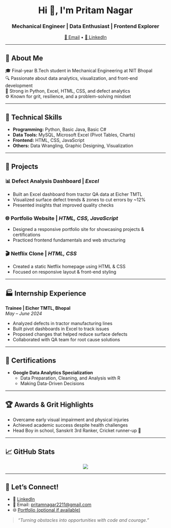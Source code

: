 <h1 align="center">Hi 👋, I'm Pritam Nagar</h1>
<h3 align="center">Mechanical Engineer | Data Enthusiast | Frontend Explorer</h3>

<p align="center">
  <a href="mailto:pritamnagar2211@gmail.com">📧 Email</a> •
  <a href="https://www.linkedin.com/in/pritam-nagar-4a66b2259">🔗 LinkedIn</a>
</p>

---

## 💼 About Me

🎓 Final-year B.Tech student in Mechanical Engineering at NIT Bhopal  
🔍 Passionate about data analytics, visualization, and front-end development  
🧠 Strong in Python, Excel, HTML, CSS, and defect analytics  
⚙️ Known for grit, resilience, and a problem-solving mindset

---

## 🧰 Technical Skills

- **Programming:** Python, Basic Java, Basic C#
- **Data Tools:** MySQL, Microsoft Excel (Pivot Tables, Charts)
- **Frontend:** HTML, CSS, JavaScript
- **Others:** Data Wrangling, Graphic Designing, Visualization

---

## 🚀 Projects

### 📊 **Defect Analysis Dashboard** | *Excel*
- Built an Excel dashboard from tractor QA data at Eicher TMTL  
- Visualized surface defect trends & zones to cut errors by ~12%  
- Presented insights that improved quality checks

### 🌐 **Portfolio Website** | *HTML, CSS, JavaScript*
- Designed a responsive portfolio site for showcasing projects & certifications  
- Practiced frontend fundamentals and web structuring

### 🎬 **Netflix Clone** | *HTML, CSS*
- Created a static Netflix homepage using HTML & CSS  
- Focused on responsive layout & front-end styling

---

## 🏭 Internship Experience

**Trainee | Eicher TMTL, Bhopal**  
*May – June 2024*
- Analyzed defects in tractor manufacturing lines  
- Built pivot dashboards in Excel to track issues  
- Proposed changes that helped reduce surface defects  
- Collaborated with QA team for root cause solutions

---

## 📜 Certifications

- **Google Data Analytics Specialization**
  - Data Preparation, Cleaning, and Analysis with R
  - Making Data-Driven Decisions

---

## 🏆 Awards & Grit Highlights

- Overcame early visual impairment and physical injuries  
- Achieved academic success despite health challenges  
- Head Boy in school, Sanskrit 3rd Ranker, Cricket runner-up 🏏

---

## 📈 GitHub Stats

<p align="center">
  <img src="https://github-readme-stats.vercel.app/api?username=Pritam9952&show_icons=true&theme=radical" />
</p>

---

## 🤝 Let’s Connect!

- 🔗 [LinkedIn](https://www.linkedin.com/in/pritam-nagar-4a66b2259)
- 📧 Email: pritamnagar2211@gmail.com
- 🌐 [Portfolio (optional if available)](https://your-portfolio-link.com)

> *“Turning obstacles into opportunities with code and courage.”*

